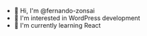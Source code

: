 - 👋 Hi, I'm @fernando-zonsai
- 👀 I'm interested in WordPress development
- 🌱 I'm currently learning React


<!---
fernando-zonsai/fernando-zonsai is a ✨ special ✨ repository because its `README.md` (this file) appears on your GitHub profile.
You can click the Preview link to take a look at your changes.
--->
